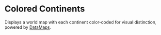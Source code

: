 # Colored Continents

Displays a world map with each continent color-coded for visual distinction, powered by [DataMaps](https://datamaps.github.io/).
